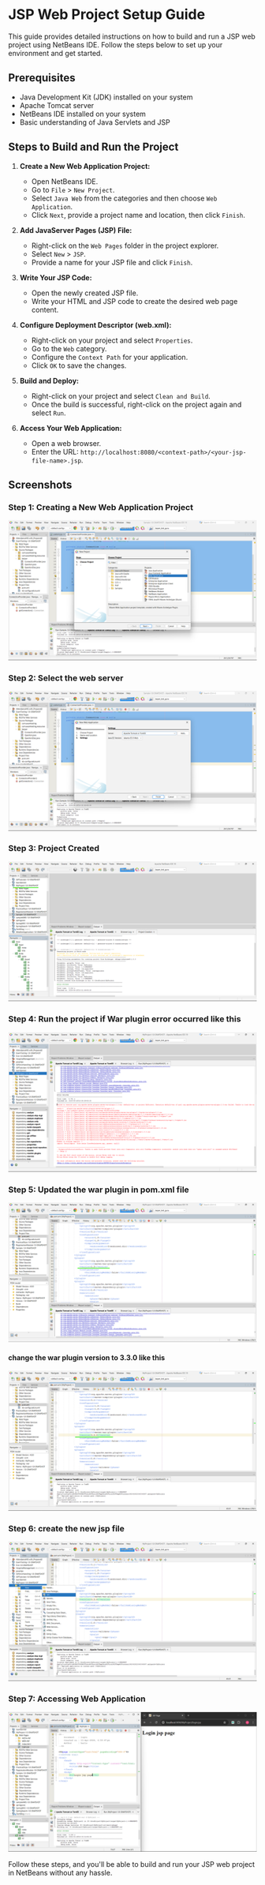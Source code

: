 # JSP Web Project Setup Guide

This guide provides detailed instructions on how to build and run a JSP web project using NetBeans IDE. Follow the steps below to set up your environment and get started.

## Prerequisites
- Java Development Kit (JDK) installed on your system
- Apache Tomcat server
- NetBeans IDE installed on your system
- Basic understanding of Java Servlets and JSP

## Steps to Build and Run the Project

1. **Create a New Web Application Project:**
   - Open NetBeans IDE.
   - Go to `File` > `New Project`.
   - Select `Java Web` from the categories and then choose `Web Application`.
   - Click `Next`, provide a project name and location, then click `Finish`.

2. **Add JavaServer Pages (JSP) File:**
   - Right-click on the `Web Pages` folder in the project explorer.
   - Select `New` > `JSP`.
   - Provide a name for your JSP file and click `Finish`.

3. **Write Your JSP Code:**
   - Open the newly created JSP file.
   - Write your HTML and JSP code to create the desired web page content.

4. **Configure Deployment Descriptor (web.xml):**
   - Right-click on your project and select `Properties`.
   - Go to the `Web` category.
   - Configure the `Context Path` for your application.
   - Click `OK` to save the changes.

5. **Build and Deploy:**
   - Right-click on your project and select `Clean and Build`.
   - Once the build is successful, right-click on the project again and select `Run`.

6. **Access Your Web Application:**
   - Open a web browser.
   - Enter the URL: `http://localhost:8080/<context-path>/<your-jsp-file-name>.jsp`.

## Screenshots

### Step 1: Creating a New Web Application Project
![Step 1](../screenshots/create_project.png)

### Step 2: Select the web server
![Step 1](../screenshots/select_server.png)


### Step 3: Project Created
![Step 3](../screenshots/project_created.png)


### Step 4: Run the project if War plugin error occurred like this
![Step 3](../screenshots/war_plugin_error.png)

### Step 5: Updated the war plugin in pom.xml file
![Step 4](../screenshots/old_war_plugin.png)

#### change the war plugin version to 3.3.0 like this
![Step 4](../screenshots/new_war_plugin.png)

### Step 6: create the new jsp file
![Step 5](../screenshots/create_jsp.png)

### Step 7: Accessing Web Application
![Step 6](../screenshots/run_jsp_file.png)


Follow these steps, and you'll be able to build and run your JSP web project in NetBeans without any hassle.